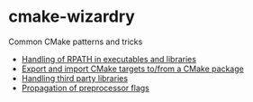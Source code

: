 # cmake-wizardry
Common CMake patterns and tricks

* [Handling of RPATH in executables and libraries](https://gitlab.kitware.com/cmake/community/-/wikis/doc/cmake/RPATH-handling)
* [Export and import CMake targets to/from a CMake package](./export-import-package)
* [Handling third party libraries](./handling-third-party-libs)
* [Propagation of preprocessor flags](./preprocessor-definitions)
